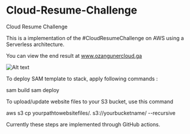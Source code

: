 # Cloud-Resume-Challenge
Cloud Resume Challenge

This is a implementation of the #CloudResumeChallenge on AWS using a Serverless architecture.

You can view the end result at www.ozangunercloud.ga

![Alt text](https://i.imgur.com/SPXgoSd.png)

To deploy SAM template to stack, apply following commands : 

sam build
sam deploy

To upload/update website files to your S3 bucket, use this command

aws s3 cp yourpathtowebsitefiles/. s3://yourbucketname/ --recursive

Currently these steps are implemented through GitHub actions.
